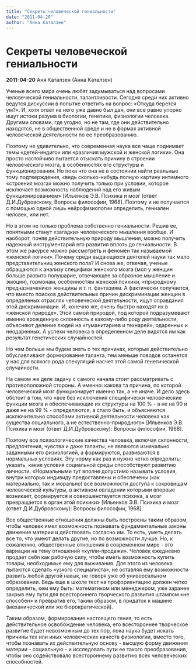 ```yaml
---
title: "Секреты человеческой гениальности"
date: "2011-04-20"
author: "Анна Каталзен"
---
```


# Секреты человеческой гениальности

**2011-04-20** Аня Каталзен (Анна Каталзен)

Ученые всего мира очень любят задумываться над вопросами человеческой гениальности, талантливости. Сегодня среди них активно ведутся дискуссии в попытке ответить на вопрос: «Откуда берется ум?». И, хотя ответ на него уже давно был дан, они все равно упорно ищут истоки разума в биологии, генетике, физиологии человека. Другими словами, где угодно, но не там, где они действительно находятся, не в общественной среде и не в формах активной человеческой деятельности по ее преобразованию.

Поэтому не удивительно, что современная наука все чаще поднимает темы «детей-индиго» или «различия мужской и женской логики». Она просто настойчиво пытается отыскать причину в строении человеческого мозга, в особенностях его структуры и функционирования. Но пока что она не в состоянии найти реальные тому подтверждения, «ведь сколько-нибудь полную картину интимного «строения мозга» можно получить только при условии, которое исключает возможность наблюдений над его живым функционированием» [Ильенков Э.В. Психика и мозг (ответ Д.И.Дубровскому, Вопросы философии, 1968]. Поэтому и не получается с помощью одной лишь нейрофизиологии определить, гениален человек, или нет.

Но в этом не только проблема собственно гениальности. Решив ее, понятными станут «загадки» человеческого мышления вообще. И наоборот, поняв действительную природу мышления, можно получить надежный инструментарий его развития вплоть до гениальности. В этом же ракурсе можно рассмотреть и феномен так называемой «женской логики». Почему среди выдающихся деятелей науки так мало представительниц женского пола? И снова же, отвечая, ученые обращаются к анализу специфики женского мозга (мол у женщин больше развито полушарие, отвечающее за образное мышление и эмоции), гормонам, особенностям женской психики, «природному предназначению» женщины и т. п. фантазиям. А фактически получается, что вместо поисков действительных причин дискриминации женщин в определеных отраслях человеческой деятельности, ищут оправдания этой дискриминации. И, конечно же, очень быстро находят их в «женской природе». Этой самой природой, под которой подразумевают именно врожденную склонность к какому-либо роду деятельности, объясняют деление людей на «гуманитариев и технарей», одаренных и неодаренных. А успехи человека в определенном деле видятся им как результат генетических случайностей.

Но чем больше мы будем знать о тех причинах, которые действительно обуславливают формирование таланта, тем меньше поводов останется у нас для всякого рода спекуляций насчет этой самой генетической случайности.

На самом же деле задачу с самого начала стоит рассматривать с противоположной стороны. А именно: какова та причина, по которой человеческий мозг функционирует именно так, а не иначе. И дело здесь обстоит в том, что «все без исключения специфически человеческие функции мозга и обеспечивающие их структуры на 100 % - а не на 90 и даже не на 99 % - определяются, а стало быть, и объясняются исключительно способами активной деятельности человека как существа социального, а не естественно-природного» [Ильенков Э.В. Психика и мозг (ответ Д.И.Дубровскому): Вопросы философии, 1968].

Поэтому все психологические качества человека, включая склонности, предпочтения, чувства и даже таланты, не являются изначально заданными его физиологией, а формируются, развиваются в нормальных условиях. Эту норму как раз и нужно четко определить; указать, какие условия социальной среды способствуют развитию личности. «Нормальными тут вполне допустимо называть условия, внутри которых индивиду предоставлены и обеспечены (как материально, так и морально) все возможности доступа к сокровищам человеческой культуры, в активном овладении которыми впервые возникает, формируется и совершенствуется психика, а мозг превращается в орган этой психики» [Ильенков Э.В. Психика и мозг (ответ Д.И.Дубровскому): Вопросы философии, 1968].

Все общественные отношения должны быть построены таким образом, чтобы человек имел возможность познавать фундаментальные законы движения материи и действовать согласно им. То есть, уметь делать все то, что умеют делать другие, но по возможности лучше. Но, к сожалению, общественные отношения в современном мире - это вариации на тему отношений «купли-продажи». Человек ежедневно продает себя как рабочую силу, чтобы иметь возможность купить товары, необходимые ему для выживания. Для этого из человека пытаются сделать «узкого специалиста», не оставляя ему возможности развить любой другой навык, не говоря уже об универсальном образовании. Ведь еще в школе тест на профориентацию должен четко определить, кем ему быть: математиком или менеджером, уже заранее закрыв ему пути для всестороннего творческого развития штампом «не способен» и превратив его, таким образом, в придаток к машине (механической или же бюрократической).

Таким образом, формирование настоящего гения, то есть действительное освобождение человека, его всестороннее творческое развитие будет невозможным до тех пор, пока наука будет искать причины тех или иных человеческих качеств физиологии, вместо того, чтобы познавать их действительную основу - высшую форму движения материи - социальную - и исследовать пути ее такого преобразования, чтобы оно содействовало всестороннему развитию всех человеческих способностей.